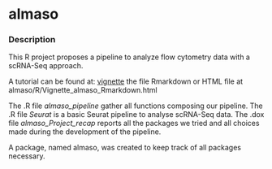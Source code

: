 # almaso

### Description
This R project proposes a pipeline to analyze flow cytometry data with a scRNA-Seq approach. 

A tutorial can be found at: [vignette](almaso/R/Vignette_almaso_Rmarkdown.Rmd) the file Rmarkdown or HTML file at almaso/R/Vignette_almaso_Rmarkdown.html

The .R file *almaso_pipeline* gather all functions composing our pipeline.
The .R file *Seurat* is a basic Seurat pipeline to analyse scRNA-Seq data.
The .dox file *almaso_Project_recap* reports all the packages we tried and all choices made during the development of the pipeline. 

A package, named almaso, was created to keep track of all packages necessary. 
